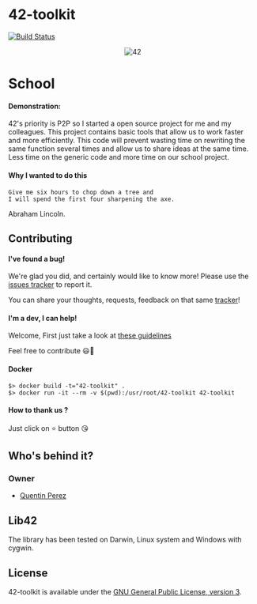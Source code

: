 42-toolkit
==========

[![Build Status](https://travis-ci.org/QuentinPerez/42-toolkit.svg?branch=master)](https://travis-ci.org/QuentinPerez/42-toolkit)

<p align="center">
	<img src="https://raw.github.com/QuentinPerez/42-toolkit/master/doc/images/logo-42.png" alt="42" title="42">
</p>

# School

#### Demonstration:
42's priority is P2P so I started a open source project for me and my colleagues.
This project contains basic tools that allow us to work faster and more efficiently.
This code will prevent wasting time on rewriting the same function several times
and allow us to share ideas at the same time.
Less time on the generic code and more time on our school project.

#### Why I wanted to do this

	Give me six hours to chop down a tree and
	I will spend the first four sharpening the axe.
Abraham Lincoln.


## Contributing

#### I've found a bug!

We're glad you did, and certainly would like to know more! Please use the [issues tracker](https://github.com/QuentinPerez/42-toolkit/issues) to report it.

You can share your thoughts, requests, feedback on that same [tracker](https://github.com/QuentinPerez/42-toolkit/issues)!

#### I'm a dev, I can help!

Welcome, First just take a look at [these guidelines](CONTRIBUTING.md)

Feel free to contribute :smiley::beers:

#### Docker

```console
$> docker build -t="42-toolkit" .
$> docker run -it --rm -v $(pwd):/usr/root/42-toolkit 42-toolkit
```

#### How to thank us ?

Just click on :star: button :kissing_heart:


## Who's behind it?

### Owner
* [Quentin Perez](https://github.com/QuentinPerez)


## Lib42

The library has been tested on Darwin, Linux system and Windows with cygwin.


## License

42-toolkit is available under the [GNU General Public License, version 3](LICENSE).
